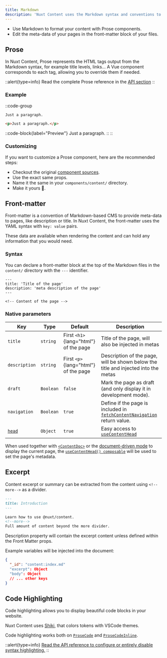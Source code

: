 ```yaml
---
title: Markdown
description: 'Nuxt Content uses the Markdown syntax and conventions to provide a rich-text editing experience.'
---
```


- Use Markdown to format your content with Prose components.
- Edit the meta-data of your pages in the front-matter block of your files.

## Prose

In Nuxt Content, Prose represents the HTML tags output from the Markdown syntax, for example title levels, links... A Vue component corresponds to each tag, allowing you to override them if needed.

::alert{type=info}
Read the complete Prose reference in the [API section](/api/components/prose)
::

### Example

::code-group

  ```markdown [Markdown]
  Just a paragraph.
  ```

  ```html [Output]
  <p>Just a paragraph.</p>
  ```

  ::code-block{label="Preview"}
  Just a paragraph.
  ::
::

### Customizing

If you want to customize a Prose component, here are the recommended steps:

- Checkout the original [component sources](https://github.com/nuxt/content/tree/main/src/runtime/components/Prose).
- Use the exact same props.
- Name it the same in your `components/content/` directory.
- Make it yours 🚀.

## Front-matter

Front-matter is a convention of Markdown-based CMS to provide meta-data to pages, like description or title. In Nuxt Content, the front-matter uses the YAML syntax with `key: value` pairs.

These data are available when rendering the content and can hold any information that you would need.

### Syntax

You can declare a front-matter block at the top of the Markdown files in the `content/` directory with the `---` identifier.

```md[content/index.md]
---
title: 'Title of the page'
description: 'meta description of the page'
---

<!-- Content of the page -->
```

### Native parameters

| Key                                         | Type      | Default                               | Description                                                                                              |
| ------------------------------------------- | --------- | ------------------------------------- | -------------------------------------------------------------------------------------------------------- |
| `title`                                     | `string`  | First `<h1>`{lang="html"} of the page | Title of the page, will also be injected in metas                                                        |
| `description`                               | `string`  | First `<p>`{lang="html"} of the page  | Description of the page, will be shown below the title and injected into the metas                       |
| `draft`                                     | `Boolean` | `false`                               | Mark the page as draft (and only display it in development mode).                                        |
| `navigation`                                | `Boolean` | `true`                                | Define if the page is included in [`fetchContentNavigation`](/guide/displaying/navigation) return value. |
| [`head`](/api/composables/use-content-head) | `Object`  | `true`                                | Easy access to [`useContentHead`](/api/composables/use-content-head)                                     |

When used together with [`<ContentDoc>`](/guide/displaying/rendering#contentdoc-) or the [document-driven mode](/guide/writing/document-driven) to display the current page, the [`useContentHead() composable`](/api/composables/use-content-head) will be used to set the page's metadata.


## Excerpt

Content excerpt or summary can be extracted from the content using `<!--more-->` as a divider.

```md
---
title: Introduction
---

Learn how to use @nuxt/content.
<!--more-->
Full amount of content beyond the more divider.
```

Description property will contain the excerpt content unless defined within the Front Matter props.

Example variables will be injected into the document:

```json
{
  "_id": "content:index.md"
  "excerpt": Object
  "body": Object
  // ... other keys
}
```

## Code Highlighting

Code highlighting allows you to display beautiful code blocks in your website.

Nuxt Content uses [Shiki](https://github.com/shikijs/shiki), that colors tokens with VSCode themes.

Code highlighting works both on [`ProseCode`](/api/components/prose#prosecode) and [`ProseCodeInline`](/api/components/prose#prosecodeinline).

::alert{type=info}
[Read the API reference to configure or entirely disable syntax highlighting.](/api/configuration#highlight)
::
